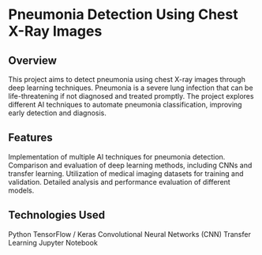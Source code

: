 # Pneumonia Detection Using Chest X-Ray Images

## Overview
This project aims to detect pneumonia using chest X-ray images through deep learning techniques. Pneumonia is a severe lung infection that can be life-threatening if not diagnosed and treated promptly. The project explores different AI techniques to automate pneumonia classification, improving early detection and diagnosis.

## Features
Implementation of multiple AI techniques for pneumonia detection.
Comparison and evaluation of deep learning methods, including CNNs and transfer learning.
Utilization of medical imaging datasets for training and validation.
Detailed analysis and performance evaluation of different models.

## Technologies Used
Python
TensorFlow / Keras
Convolutional Neural Networks (CNN)
Transfer Learning
Jupyter Notebook

